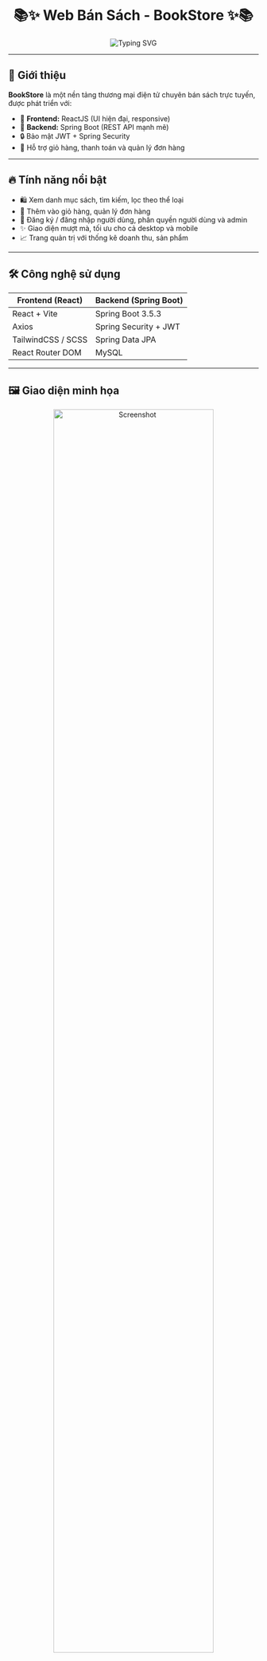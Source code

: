 <h1 align="center">
  📚✨ Web Bán Sách - BookStore ✨📚
</h1>

<p align="center">
  <img src="https://readme-typing-svg.demolab.com?font=Fira+Code&pause=1000&color=7FFF00&center=true&vCenter=true&width=435&lines=Ch%C3%A0o+m%E1%BB%ABng+%C4%91%E1%BA%BFn+BookStore!;React+%2B+Spring+Boot+L%C3%A0+%C4%91%E1%BB%89nh%21;S%C4%83n+s%C3%A1ch+%F0%9F%93%9A%2C+%C4%91%E1%BA%B7t+ngay+th%C3%B4i%21" alt="Typing SVG" />
</p>

---

## 🚀 Giới thiệu

**BookStore** là một nền tảng thương mại điện tử chuyên bán sách trực tuyến, được phát triển với:
- 🧠 **Frontend:** ReactJS (UI hiện đại, responsive)
- 💾 **Backend:** Spring Boot (REST API mạnh mẽ)
- 🔒 Bảo mật JWT + Spring Security
- 🛒 Hỗ trợ giỏ hàng, thanh toán và quản lý đơn hàng

---

## 🔥 Tính năng nổi bật

- 🛍️ Xem danh mục sách, tìm kiếm, lọc theo thể loại
- 🛒 Thêm vào giỏ hàng, quản lý đơn hàng
- 👤 Đăng ký / đăng nhập người dùng, phân quyền người dùng và admin
- ✨ Giao diện mượt mà, tối ưu cho cả desktop và mobile
- 📈 Trang quản trị với thống kê doanh thu, sản phẩm

---

## 🛠️ Công nghệ sử dụng

| Frontend (React)     | Backend (Spring Boot)     |
|----------------------|---------------------------|
| React + Vite         | Spring Boot 3.5.3           |
| Axios                | Spring Security + JWT     |
| TailwindCSS / SCSS   | Spring Data JPA           |
| React Router DOM     | MySQL         |

---

## 🖼️ Giao diện minh họa

<p align="center">
  <img src="https://cdn.prod.website-files.com/64da807a9aa000087e97b92d/64edd2ecf1a043242a6306aa_613f73427e8183b0d511d740_thumbnailimage.jpeg" alt="Screenshot" width="80%" />
</p>


---

## ⚙️ Cài đặt nhanh

# Clone dự án
git clone https://github.com/danganhnguyenn/webbansach_backend.git
cd web-bansach

# Cài đặt Backend
cd backend
./mvnw spring-boot:run

# Cài đặt Frontend
cd ../frontend
npm install
npm run dev
📁 Cấu trúc dự án

📦 web-bansach/
├── backend/
│   ├── src/main/java/com/example/bookstore
│   ├── src/main/resources/
│   └── ...
├── frontend/
│   ├── src/components/
│   ├── src/pages/
│   ├── public/
│   └── ...
└── README.md
🧠 Dev Team
🧑‍💻 Đặng Anh Nguyên

🤝 Đóng góp thêm: Welcome PRs & Issues!

📌 Kế hoạch tương lai
✅ Tích hợp thanh toán VNPay / Momo

🤖 Đề xuất sách bằng AI (machine learning)

🔐 Đăng nhập OAuth2 (Google, Facebook)

🌙 Dark Mode + PWA (Progressive Web App)

⭐ Đánh giá & Góp ý
Nếu bạn thấy dự án này hữu ích, hãy ⭐ cho repo này và để lại góp ý nhé!

<p align="center"> <img src="https://readme-typing-svg.demolab.com?font=JetBrains+Mono&pause=1200&color=F7768E&center=true&vCenter=true&width=435&lines=M%C3%A3+ngu%E1%BB%93n+m%E1%BB%9F+%F0%9F%92%BB;Ch%E1%BB%89nh+chi%E1%BA%BFn+l%C3%A0+React+%2B+Spring+Boot+%F0%9F%9A%80;Code+ngay+th%C3%B4i+anh+em+%F0%9F%92%AA" alt="Typing SVG" /> </p>
